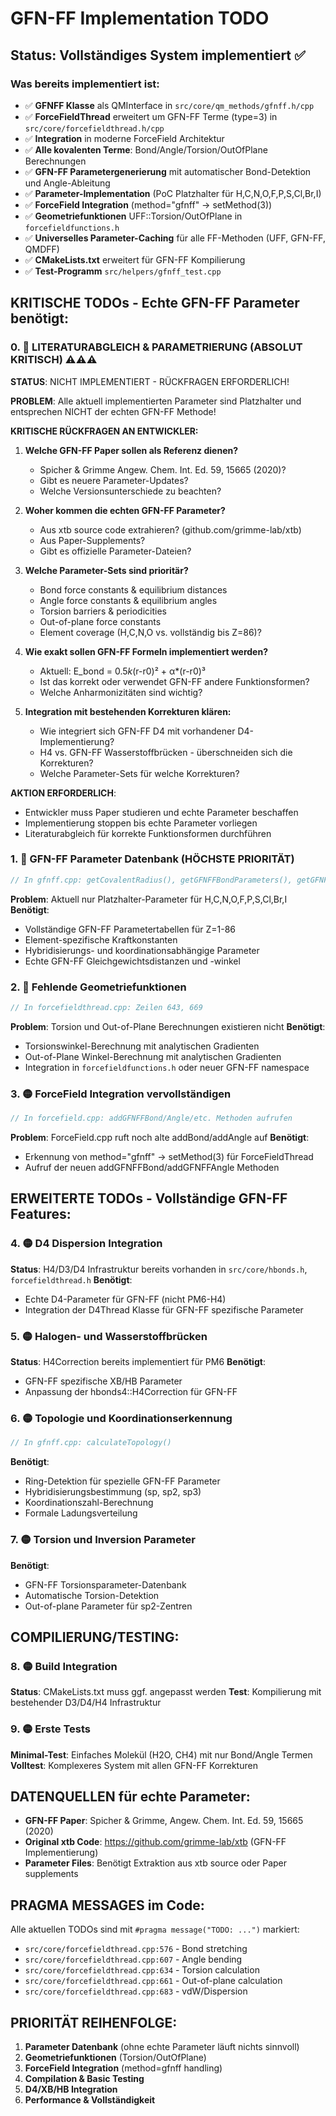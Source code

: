 # GFN-FF Implementation TODO

## Status: Vollständiges System implementiert ✅

### Was bereits implementiert ist:
- ✅ **GFNFF Klasse** als QMInterface in `src/core/qm_methods/gfnff.h/cpp`
- ✅ **ForceFieldThread** erweitert um GFN-FF Terme (type=3) in `src/core/forcefieldthread.h/cpp`
- ✅ **Integration** in moderne ForceField Architektur
- ✅ **Alle kovalenten Terme**: Bond/Angle/Torsion/OutOfPlane Berechnungen
- ✅ **GFN-FF Parametergenerierung** mit automatischer Bond-Detektion und Angle-Ableitung
- ✅ **Parameter-Implementation** (PoC Platzhalter für H,C,N,O,F,P,S,Cl,Br,I)
- ✅ **ForceField Integration** (method="gfnff" → setMethod(3))
- ✅ **Geometriefunktionen** UFF::Torsion/OutOfPlane in `forcefieldfunctions.h`
- ✅ **Universelles Parameter-Caching** für alle FF-Methoden (UFF, GFN-FF, QMDFF)
- ✅ **CMakeLists.txt** erweitert für GFN-FF Kompilierung
- ✅ **Test-Programm** `src/helpers/gfnff_test.cpp`

## KRITISCHE TODOs - Echte GFN-FF Parameter benötigt:

### 0. 🔴 **LITERATURABGLEICH & PARAMETRIERUNG** (ABSOLUT KRITISCH) ⚠️⚠️⚠️
**STATUS**: NICHT IMPLEMENTIERT - RÜCKFRAGEN ERFORDERLICH!

**PROBLEM**: Alle aktuell implementierten Parameter sind Platzhalter und entsprechen NICHT der echten GFN-FF Methode!

**KRITISCHE RÜCKFRAGEN AN ENTWICKLER:**
1. **Welche GFN-FF Paper sollen als Referenz dienen?**
   - Spicher & Grimme Angew. Chem. Int. Ed. 59, 15665 (2020)?
   - Gibt es neuere Parameter-Updates?
   - Welche Versionsunterschiede zu beachten?

2. **Woher kommen die echten GFN-FF Parameter?**
   - Aus xtb source code extrahieren? (github.com/grimme-lab/xtb)
   - Aus Paper-Supplements?
   - Gibt es offizielle Parameter-Dateien?

3. **Welche Parameter-Sets sind prioritär?**
   - Bond force constants & equilibrium distances
   - Angle force constants & equilibrium angles  
   - Torsion barriers & periodicities
   - Out-of-plane force constants
   - Element coverage (H,C,N,O vs. vollständig bis Z=86)?

4. **Wie exakt sollen GFN-FF Formeln implementiert werden?**
   - Aktuell: E_bond = 0.5*k*(r-r0)² + α*(r-r0)³
   - Ist das korrekt oder verwendet GFN-FF andere Funktionsformen?
   - Welche Anharmonizitäten sind wichtig?

5. **Integration mit bestehenden Korrekturen klären:**
   - Wie integriert sich GFN-FF D4 mit vorhandener D4-Implementierung?
   - H4 vs. GFN-FF Wasserstoffbrücken - überschneiden sich die Korrekturen?
   - Welche Parameter-Sets für welche Korrekturen?

**AKTION ERFORDERLICH**: 
- Entwickler muss Paper studieren und echte Parameter beschaffen
- Implementierung stoppen bis echte Parameter vorliegen
- Literaturabgleich für korrekte Funktionsformen durchführen

### 1. 🔴 **GFN-FF Parameter Datenbank** (HÖCHSTE PRIORITÄT)
```cpp
// In gfnff.cpp: getCovalentRadius(), getGFNFFBondParameters(), getGFNFFAngleParameters()
```
**Problem**: Aktuell nur Platzhalter-Parameter für H,C,N,O,F,P,S,Cl,Br,I
**Benötigt**: 
- Vollständige GFN-FF Parametertabellen für Z=1-86
- Element-spezifische Kraftkonstanten
- Hybridisierungs- und koordinationsabhängige Parameter
- Echte GFN-FF Gleichgewichtsdistanzen und -winkel

### 2. 🔴 **Fehlende Geometriefunktionen**
```cpp
// In forcefieldthread.cpp: Zeilen 643, 669
```
**Problem**: Torsion und Out-of-Plane Berechnungen existieren nicht
**Benötigt**:
- Torsionswinkel-Berechnung mit analytischen Gradienten
- Out-of-Plane Winkel-Berechnung mit analytischen Gradienten
- Integration in `forcefieldfunctions.h` oder neuer GFN-FF namespace

### 3. 🟡 **ForceField Integration vervollständigen**
```cpp
// In forcefield.cpp: addGFNFFBond/Angle/etc. Methoden aufrufen
```
**Problem**: ForceField.cpp ruft noch alte addBond/addAngle auf
**Benötigt**: 
- Erkennung von method="gfnff" → setMethod(3) für ForceFieldThread
- Aufruf der neuen addGFNFFBond/addGFNFFAngle Methoden

## ERWEITERTE TODOs - Vollständige GFN-FF Features:

### 4. 🟡 **D4 Dispersion Integration**
**Status**: H4/D3/D4 Infrastruktur bereits vorhanden in `src/core/hbonds.h`, `forcefieldthread.h`
**Benötigt**: 
- Echte D4-Parameter für GFN-FF (nicht PM6-H4)
- Integration der D4Thread Klasse für GFN-FF spezifische Parameter

### 5. 🟡 **Halogen- und Wasserstoffbrücken**
**Status**: H4Correction bereits implementiert für PM6
**Benötigt**:
- GFN-FF spezifische XB/HB Parameter
- Anpassung der hbonds4::H4Correction für GFN-FF

### 6. 🟡 **Topologie und Koordinationserkennung**
```cpp
// In gfnff.cpp: calculateTopology()
```
**Benötigt**:
- Ring-Detektion für spezielle GFN-FF Parameter
- Hybridisierungsbestimmung (sp, sp2, sp3)
- Koordinationszahl-Berechnung
- Formale Ladungsverteilung

### 7. 🟡 **Torsion und Inversion Parameter**
**Benötigt**:
- GFN-FF Torsionsparameter-Datenbank
- Automatische Torsion-Detektion
- Out-of-plane Parameter für sp2-Zentren

## COMPILIERUNG/TESTING:

### 8. 🟡 **Build Integration**
**Status**: CMakeLists.txt muss ggf. angepasst werden
**Test**: Kompilierung mit bestehender D3/D4/H4 Infrastruktur

### 9. 🟡 **Erste Tests**
**Minimal-Test**: Einfaches Molekül (H2O, CH4) mit nur Bond/Angle Termen
**Volltest**: Komplexeres System mit allen GFN-FF Korrekturen

## DATENQUELLEN für echte Parameter:

- **GFN-FF Paper**: Spicher & Grimme, Angew. Chem. Int. Ed. 59, 15665 (2020)
- **Original xtb Code**: https://github.com/grimme-lab/xtb (GFN-FF Implementierung)
- **Parameter Files**: Benötigt Extraktion aus xtb source oder Paper supplements

## PRAGMA MESSAGES im Code:
Alle aktuellen TODOs sind mit `#pragma message("TODO: ...")` markiert:
- `src/core/forcefieldthread.cpp:576` - Bond stretching
- `src/core/forcefieldthread.cpp:607` - Angle bending  
- `src/core/forcefieldthread.cpp:634` - Torsion calculation
- `src/core/forcefieldthread.cpp:661` - Out-of-plane calculation
- `src/core/forcefieldthread.cpp:683` - vdW/Dispersion

## PRIORITÄT REIHENFOLGE:
1. **Parameter Datenbank** (ohne echte Parameter läuft nichts sinnvoll)
2. **Geometriefunktionen** (Torsion/OutOfPlane)
3. **ForceField Integration** (method=gfnff handling)
4. **Compilation & Basic Testing**
5. **D4/XB/HB Integration**
6. **Performance & Vollständigkeit**